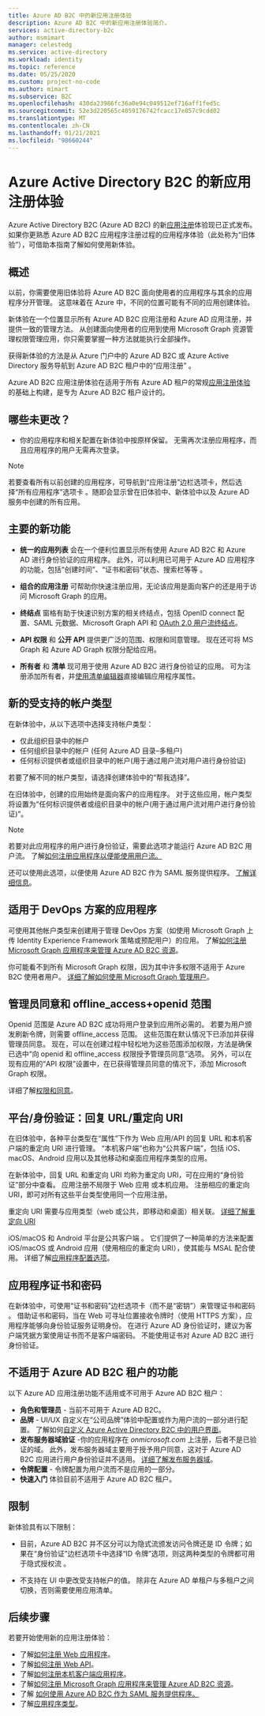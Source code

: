 ```yaml
---
title: Azure AD B2C 中的新应用注册体验
description: Azure AD B2C 中的新应用注册体验简介。
services: active-directory-b2c
author: msmimart
manager: celestedg
ms.service: active-directory
ms.workload: identity
ms.topic: reference
ms.date: 05/25/2020
ms.custom: project-no-code
ms.author: mimart
ms.subservice: B2C
ms.openlocfilehash: 430da23986fc36a0e94c049512ef716aff1fed5c
ms.sourcegitcommit: 52e3d220565c4059176742fcacc17e857c9cdd02
ms.translationtype: MT
ms.contentlocale: zh-CN
ms.lasthandoff: 01/21/2021
ms.locfileid: "98660244"
---
```

# <a name="the-new-app-registrations-experience-for-azure-active-directory-b2c"></a>Azure Active Directory B2C 的新应用注册体验

Azure Active Directory B2C (Azure AD B2C) 的新[应用注册](https://aka.ms/b2cappregistrations)体验现已正式发布。 如果你更熟悉 Azure AD B2C 应用程序注册过程的应用程序体验（此处称为“旧体验”），可借助本指南了解如何使用新体验。

## <a name="overview"></a>概述
以前，你需要使用旧体验将 Azure AD B2C 面向使用者的应用程序与其余的应用程序分开管理。 这意味着在 Azure 中，不同的位置可能有不同的应用创建体验。

新体验在一个位置显示所有 Azure AD B2C 应用注册和 Azure AD 应用注册，并提供一致的管理方法。 从创建面向使用者的应用到使用 Microsoft Graph 资源管理权限管理应用，你只需要掌握一种方法就能执行全部操作。

获得新体验的方法是从 Azure 门户中的 Azure AD B2C 或 Azure Active Directory 服务导航到 Azure AD B2C 租户中的“应用注册”  。

Azure AD B2C 应用注册体验在适用于所有 Azure AD 租户的常规[应用注册体验](https://developer.microsoft.com/identity/blogs/new-app-registrations-experience-is-now-generally-available/)的基础上构建，是专为 Azure AD B2C 租户设计的。

## <a name="whats-not-changing"></a>哪些未更改？
- 你的应用程序和相关配置在新体验中按原样保留。 无需再次注册应用程序，而且应用程序的用户无需再次登录。

> [!NOTE]
> 若要查看所有以前创建的应用程序，可导航到“应用注册”边栏选项卡，然后选择“所有应用程序”选项卡 。随即会显示曾在旧体验中、新体验中以及 Azure AD 服务中创建的所有应用。

## <a name="key-new-features"></a>主要的新功能

-   **统一的应用列表** 会在一个便利位置显示所有使用 Azure AD B2C 和 Azure AD 进行身份验证的应用程序。 此外，可以利用已可用于 Azure AD 应用程序的功能，包括“创建时间”、“证书和密码”状态、搜索栏等等 。

-   **组合的应用注册** 可帮助你快速注册应用，无论该应用是面向客户的还是用于访问 Microsoft Graph 的应用。

- **终结点** 窗格有助于快速识别方案的相关终结点，包括 OpenID connect 配置、SAML 元数据、Microsoft Graph API 和 [OAuth 2.0 用户流终结点](tokens-overview.md#endpoints)。

- **API 权限** 和 **公开 API** 提供更广泛的范围、权限和同意管理。 现在还可将 MS Graph 和 Azure AD Graph 权限分配给应用。

-   **所有者** 和 **清单** 现可用于使用 Azure AD B2C 进行身份验证的应用。 可为注册添加所有者，并[使用清单编辑器](../active-directory/develop/reference-app-manifest.md)直接编辑应用程序属性。


## <a name="new-supported-account-types"></a>新的受支持的帐户类型

在新体验中，从以下选项中选择支持帐户类型：
- 仅此组织目录中的帐户
- 任何组织目录中的帐户 (任何 Azure AD 目录–多租户) 
- 任何标识提供者或组织目录中的帐户(用于通过用户流对用户进行身份验证)

若要了解不同的帐户类型，请选择创建体验中的“帮我选择”。

在旧体验中，创建的应用始终是面向客户的应用程序。 对于这些应用，帐户类型将设置为“任何标识提供者或组织目录中的帐户(用于通过用户流对用户进行身份验证)”。
> [!NOTE]
> 若要对此应用程序的用户进行身份验证，需要此选项才能运行 Azure AD B2C 用户流。 了解[如何注册应用程序以便能使用用户流。](tutorial-register-applications.md)

还可以使用此选项，以便使用 Azure AD B2C 作为 SAML 服务提供程序。 [了解详细信息](identity-provider-adfs.md)。

## <a name="applications-for-devops-scenarios"></a>适用于 DevOps 方案的应用程序

可使用其他帐户类型来创建用于管理 DevOps 方案（如使用 Microsoft Graph 上传 Identity Experience Framework 策略或预配用户）的应用。 了解[如何注册 Microsoft Graph 应用程序来管理 Azure AD B2C 资源](microsoft-graph-get-started.md)。

你可能看不到所有 Microsoft Graph 权限，因为其中许多权限不适用于 Azure B2C 使用者用户。 [详细了解如何使用 Microsoft Graph 管理用户](microsoft-graph-operations.md)。

## <a name="admin-consent-and-offline_accessopenid-scopes"></a>管理员同意和 offline_access+openid 范围
<!-- Azure AD B2C doesn't support user consent. That is, when a user signs into an application, the user doesn't see a screen requesting consent for the application permissions. All permissions have to be granted through admin consent.  -->

Openid 范围是 Azure AD B2C 成功将用户登录到应用所必需的。 若要为用户颁发刷新令牌，则需要 offline_access 范围。 这些范围在默认情况下已添加并获得管理员同意。 现在，可以在创建过程中轻松地为这些范围添加权限，方法是确保已选中“向 openid 和 offline_access 权限授予管理员同意”选项。 另外，可以在现有应用的“API 权限”设置中，在已获得管理员同意的情况下，添加 Microsoft Graph 权限。

详细了解[权限和同意](../active-directory/develop/v2-permissions-and-consent.md)。

## <a name="platformsauthentication-reply-urlsredirect-uris"></a>平台/身份验证：回复 URL/重定向 URI
在旧体验中，各种平台类型在“属性”下作为 Web 应用/API 的回复 URL 和本机客户端的重定向 URI 进行管理。 “本机客户端”也称为“公共客户端”，包括 iOS、macOS、Android 应用以及其他移动和桌面应用程序类型的应用。

在新体验中，回复 URL 和重定向 URI 均称为重定向 URI，可在应用的“身份验证”部分中查看。 应用注册不局限于 Web 应用 或本机应用。 注册相应的重定向 URI，即可对所有这些平台类型使用同一个应用注册。

重定向 URI 需要与应用类型（web 或公共，即移动和桌面）相关联。 [详细了解重定向 URI](../active-directory/develop/quickstart-register-app.md#add-a-redirect-uri)

<!-- Whether an application should be treated as a public client is inferred at run-time from the Redirect URI platform type, if possible. The **Treat application as a public client** setting should be set to **Yes** for flows that might not use a redirect URI, such as ROPC flows. -->

iOS/macOS 和 Android 平台是公共客户端 。 它们提供了一种简单的方法来配置 iOS/macOS 或 Android 应用（使用相应的重定向 URI），使其能与 MSAL 配合使用。 详细了解[应用程序配置选项](../active-directory/develop/msal-client-applications.md)。


## <a name="application-certificates--secrets"></a>应用程序证书和密码

在新体验中，可使用“证书和密码”边栏选项卡（而不是“密钥”）来管理证书和密码 。 借助证书和密码，当在 Web 可寻址位置接收令牌时（使用 HTTPS 方案），应用程序能够向身份验证服务证明身份。 在进行 Azure AD 身份验证时，建议为客户端凭据方案使用证书而不是客户端密码。 不能使用证书对 Azure AD B2C 进行身份验证。


## <a name="features-not-applicable-in-azure-ad-b2c-tenants"></a>不适用于 Azure AD B2C 租户的功能
以下 Azure AD 应用注册功能不适用或不可用于 Azure AD B2C 租户：
- **角色和管理员** - 当前不可用于 Azure AD B2C。
- **品牌** - UI/UX 自定义在“公司品牌”体验中配置或作为用户流的一部分进行配置。 了解如何[自定义 Azure Active Directory B2C 中的用户界面](customize-ui-with-html.md)。
- **发布服务器域验证** -你的应用程序在 *onmicrosoft.com* 上注册，后者不是已验证的域。 此外，发布服务器域主要用于授予用户同意，这对于 Azure AD B2C 应用进行用户身份验证并不适用。 [详细了解发布服务器域](../active-directory/develop/howto-configure-publisher-domain.md)。
- **令牌配置** - 令牌配置为用户流而不是应用的一部分。
- **快速入门** 体验目前不适用于 Azure AD B2C 租户。
<!-- - The **Integration assistant** blade is currently not available for Azure AD B2C tenants. -->

## <a name="limitations"></a>限制
新体验具有以下限制：
- 目前，Azure AD B2C 并不区分可以为隐式流颁发访问令牌还是 ID 令牌；如果在“身份验证”边栏选项卡中选择“ID 令牌”选项，则这两种类型的令牌都可用于隐式授权流 。
<!-- - Azure AD B2C doesn't currently support the single-page application "SPA" app type.  -->
- 不支持在 UI 中更改受支持帐户的值。 除非在 Azure AD 单租户与多租户之间切换，否则需要使用应用清单。

## <a name="next-steps"></a>后续步骤

若要开始使用新的应用注册体验：
* 了解[如何注册 Web 应用程序](tutorial-register-applications.md)。
* 了解[如何注册 Web API](add-web-api-application.md)。
* 了解[如何注册本机客户端应用程序](add-native-application.md)。
* 了解[如何注册 Microsoft Graph 应用程序来管理 Azure AD B2C 资源](microsoft-graph-get-started.md)。
* 了解 [如何使用 Azure AD B2C 作为 SAML 服务提供程序。](identity-provider-adfs.md)
* 了解[应用程序类型](application-types.md)。